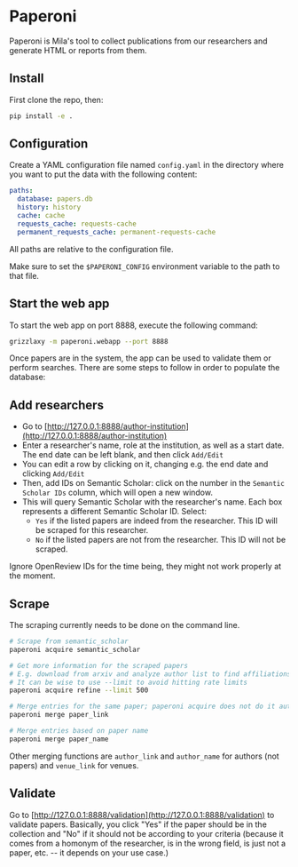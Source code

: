 
# Paperoni

Paperoni is Mila's tool to collect publications from our researchers and generate HTML or reports from them.


## Install

First clone the repo, then:

```bash
pip install -e .
```

## Configuration

Create a YAML configuration file named `config.yaml` in the directory where you want to put the data with the following content:

```yaml
paths:
  database: papers.db
  history: history
  cache: cache
  requests_cache: requests-cache
  permanent_requests_cache: permanent-requests-cache
```

All paths are relative to the configuration file.

Make sure to set the `$PAPERONI_CONFIG` environment variable to the path to that file.


## Start the web app

To start the web app on port 8888, execute the following command:

```bash
grizzlaxy -m paperoni.webapp --port 8888
```

Once papers are in the system, the app can be used to validate them or perform searches. There are some steps to follow in order to populate the database:


## Add researchers

* Go to [http://127.0.0.1:8888/author-institution](http://127.0.0.1:8888/author-institution)
* Enter a researcher's name, role at the institution, as well as a start date. The end date can be left blank, and then click `Add/Edit`
* You can edit a row by clicking on it, changing e.g. the end date and clicking `Add/Edit`
* Then, add IDs on Semantic Scholar: click on the number in the `Semantic Scholar IDs` column, which will open a new window.
* This will query Semantic Scholar with the researcher's name. Each box represents a different Semantic Scholar ID. Select:
  * `Yes` if the listed papers are indeed from the researcher. This ID will be scraped for this researcher.
  * `No` if the listed papers are not from the researcher. This ID will not be scraped.

Ignore OpenReview IDs for the time being, they might not work properly at the moment.


## Scrape

The scraping currently needs to be done on the command line.

```bash
# Scrape from semantic_scholar
paperoni acquire semantic_scholar

# Get more information for the scraped papers
# E.g. download from arxiv and analyze author list to find affiliations
# It can be wise to use --limit to avoid hitting rate limits
paperoni acquire refine --limit 500

# Merge entries for the same paper; paperoni acquire does not do it automatically
paperoni merge paper_link

# Merge entries based on paper name
paperoni merge paper_name
```

Other merging functions are `author_link` and `author_name` for authors (not papers) and `venue_link` for venues.


## Validate

Go to [http://127.0.0.1:8888/validation](http://127.0.0.1:8888/validation) to validate papers. Basically, you click "Yes" if the paper should be in the collection and "No" if it should not be according to your criteria (because it comes from a homonym of the researcher, is in the wrong field, is just not a paper, etc. -- it depends on your use case.)
